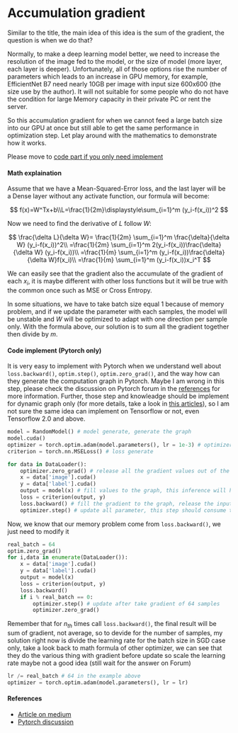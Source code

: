 # Accumulation gradient

Similar to the title, the main idea of this idea is the sum of the gradient, the question is when we do that?

Normally, to make a deep learning model better, we need to increase the resolution of the image fed to the model, or the size of model (more layer, each layer is deeper). Unfortunately, all of those options rise the number of parameters which leads to an increase in GPU memory, for example, EfficientNet B7 need nearly 10GB per image with input size 600x600 (the size use by the author). It will not suitable for some people who do not have the condition for large Memory capacity in their private PC or rent the server.

So this accumulation gradient for when we cannot feed a large batch size into our GPU at once but still able to get the same performance in optimization step. Let play around with the mathematics to demonstrate how it works. 

Please move to [code part if you only need implement](#code-implement-pytorch-only)

#### Math explaination

Assume that we have a Mean-Squared-Error loss, and the last layer will be a Dense layer without any activate function, our formula will become:

$$
f(x)=W^Tx+b\\L=\frac{1}{2m}\displaystyle\sum_{i=1}^m (y_i-f(x_i))^2
$$ 

Now we need to find the derivative of $L$ follow $W$:

$$
\frac{\delta L}{\delta W}= \frac{1}{2m} \sum_{i=1}^m \frac{\delta}{\delta W} (y_i-f(x_i))^2\\
=\frac{1}{2m} \sum_{i=1}^m 2(y_i-f(x_i))\frac{\delta}{\delta W} (y_i-f(x_i))\\
=\frac{1}{m} \sum_{i=1}^m (y_i-f(x_i))\frac{\delta}{\delta W}f(x_i)\\
=\frac{1}{m} \sum_{i=1}^m (y_i-f(x_i))x_i^T
$$

We can easily see that the gradient also the accumulate of the gradient of each $x_i$, it is maybe different with other loss functions but it will be true with the common once such as MSE or Cross Entropy. 

In some situations, we have to take batch size equal 1 because of memory problem, and if we update the parameter with each samples, the model will be unstable and $W$ will be optimized to adapt with one direction per sample only. With the formula above, our solution is to sum all the gradient together then divide by $m$.

#### Code implement (Pytorch only)

It is very easy to implement with Pytorch when we understand well about `loss.backward()`, `optim.step()`, `optim.zero_grad()`, and the way how can they generate the computation graph in Pytorch. Maybe I am wrong in this step, please check the discussion on Pytorch forum in the [references](#reference) for more information. Further, those step and knowleadge should be implement for dynamic graph only (for more details, take a look in [this articles](./../frameworks/Graph.md)), so I am not sure the same idea can implement on Tensorflow or not, even Tensorflow 2.0 and above.

```python
model = RandomModel() # model generate, generate the graph
model.cuda()
optimizer = torch.optim.adam(model.parameters(), lr = 1e-3) # optimizer generate
criterion = torch.nn.MSELoss() # loss generate

for data in DataLoader():
    optimizer.zero_grad() # release all the gradient values out of the graph
    x = data['image'].cuda() 
    y = data['label'].cuda()
    output = model(x) # fill values to the graph, this inference will hold the cache for backward step, the GPU memory increase
    loss = criterion(output, y)
    loss.backward() # fill the gradient to the graph, release the input value
    optimizer.step() # update all parameter, this step should consume the same 
```

Now, we know that our memory problem come from `loss.backward()`, we just need to modify it 

```python
real_batch = 64
optim.zero_grad()
for i,data in enumerate(DataLoader()):
    x = data['image'].cuda()
    y = data['label'].cuda()
    output = model(x)
    loss = criterion(output, y)
    loss.backward()
    if i % real_batch == 0:
        optimizer.step() # update after take gradient of 64 samples
        optimizer.zero_grad()
```

Remember that for $n_{th}$ times call `loss.backward()`, the final result will be sum of gradient, not average, so to devide for the number of samples, my solution right now is divide the learning rate for the batch size in SGD case only, take a look back to math formula of other optimizer, we can see that they do the various thing with gradient before update so scale the learning rate maybe not a good idea (still wait for the answer on Forum)

```python
lr /= real_batch # 64 in the example above
optimizer = torch.optim.adam(model.parameters(), lr = lr)
```

#### **References**
* [Article on medium](https://towardsdatascience.com/what-is-gradient-accumulation-in-deep-learning-ec034122cfa#:~:text=Gradient%20accumulation%20means%20running%20a,to%20compute%20the%20variable%20updates.)
* [Pytorch discussion](https://discuss.pytorch.org/t/why-do-we-need-to-set-the-gradients-manually-to-zero-in-pytorch/4903/81)